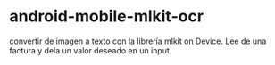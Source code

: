 # android-mobile-mlkit-ocr
convertir de imagen a texto con la librería mlkit on Device. Lee de una factura y dela un valor deseado en un input.
